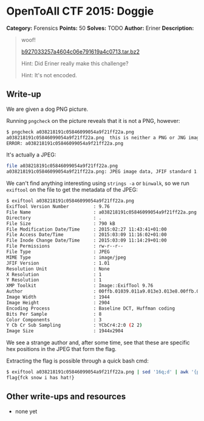 # OpenToAll CTF 2015: Doggie

**Category:** Forensics
**Points:** 50
**Solves:** TODO
**Author:** Eriner
**Description:** 

> woof!
> 
> [b927033257a4604c06e791619a4c0713.tar.bz2](b927033257a4604c06e791619a4c0713.tar.bz2)
>
> Hint: Did Eriner really make this challenge?
>
> Hint: It's not encoded.

## Write-up

We are given a dog PNG picture.

Running `pngcheck` on the picture reveals that it is not a PNG, however:

```bash
$ pngcheck a038218191c05846099054a9f21ff22a.png
a038218191c05846099054a9f21ff22a.png  this is neither a PNG or JNG image nor a MNG stream
ERROR: a038218191c05846099054a9f21ff22a.png
```

It's actually a JPEG:

```bash
file a038218191c05846099054a9f21ff22a.png
a038218191c05846099054a9f21ff22a.png: JPEG image data, JFIF standard 1.01
```

We can't find anything interesting using `strings -a` or `binwalk`, so we run `exiftool` on the file to get the metadata of the JPEG:

```bash
$ exiftool a038218191c05846099054a9f21ff22a.png 
ExifTool Version Number         : 9.76
File Name                       : a038218191c05846099054a9f21ff22a.png
Directory                       : .
File Size                       : 790 kB
File Modification Date/Time     : 2015:02:27 11:43:41+01:00
File Access Date/Time           : 2015:03:09 11:16:02+01:00
File Inode Change Date/Time     : 2015:03:09 11:14:29+01:00
File Permissions                : rw-r--r--
File Type                       : JPEG
MIME Type                       : image/jpeg
JFIF Version                    : 1.01
Resolution Unit                 : None
X Resolution                    : 1
Y Resolution                    : 1
XMP Toolkit                     : Image::ExifTool 9.76
Author                          : 00ffb.01039.011a9.013e3.013e8.00ffb.01590.015cb.8a461.8a612.8a6f3.8a8a0.b24ce.b2663.b2751.b2663.a2a23.a2a37.a272d.a2742.6d677.57092.57357.36515.5d538
Image Width                     : 1944
Image Height                    : 2904
Encoding Process                : Baseline DCT, Huffman coding
Bits Per Sample                 : 8
Color Components                : 3
Y Cb Cr Sub Sampling            : YCbCr4:2:0 (2 2)
Image Size                      : 1944x2904
```

We see a strange author and, after some time, see that these are specific hex positions in the JPEG that form the flag.

Extracting the flag is possible through a quick bash cmd:

```bash
$ exiftool a038218191c05846099054a9f21ff22a.png | sed '16q;d' | awk '{print $3}' | sed 's/\.//g' | grep --color=none -o ..... | while read p; do xxd "-s0x$p" -l1 -p a038218191c05846099054a9f21ff22a.png; done | xxd -r -p | xxd
flag{fck snow i has hat!}
```

## Other write-ups and resources

* none yet